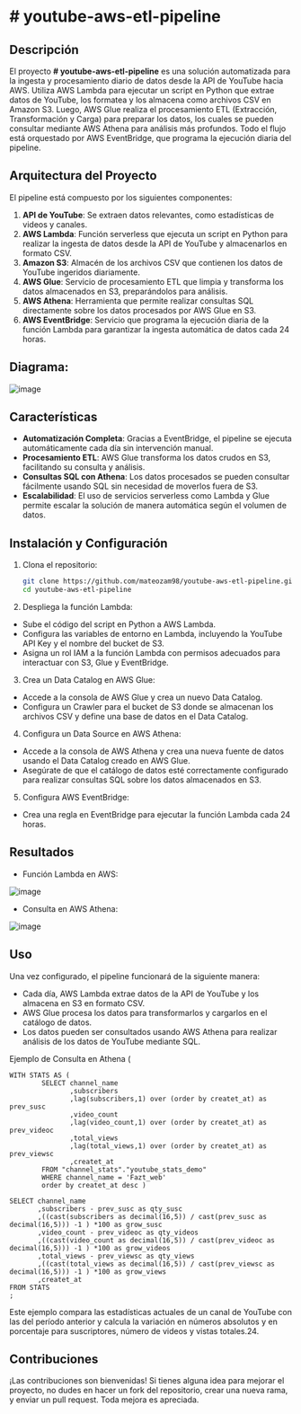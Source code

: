 # # youtube-aws-etl-pipeline

## Descripción

El proyecto **# youtube-aws-etl-pipeline** es una solución automatizada para la ingesta y procesamiento diario de datos desde la API de YouTube hacia AWS. Utiliza AWS Lambda para ejecutar un script en Python que extrae datos de YouTube, los formatea y los almacena como archivos CSV en Amazon S3. Luego, AWS Glue realiza el procesamiento ETL (Extracción, Transformación y Carga) para preparar los datos, los cuales se pueden consultar mediante AWS Athena para análisis más profundos. Todo el flujo está orquestado por AWS EventBridge, que programa la ejecución diaria del pipeline.

## Arquitectura del Proyecto

El pipeline está compuesto por los siguientes componentes:

1. **API de YouTube**: Se extraen datos relevantes, como estadísticas de videos y canales.
2. **AWS Lambda**: Función serverless que ejecuta un script en Python para realizar la ingesta de datos desde la API de YouTube y almacenarlos en formato CSV.
3. **Amazon S3**: Almacén de los archivos CSV que contienen los datos de YouTube ingeridos diariamente.
4. **AWS Glue**: Servicio de procesamiento ETL que limpia y transforma los datos almacenados en S3, preparándolos para análisis.
5. **AWS Athena**: Herramienta que permite realizar consultas SQL directamente sobre los datos procesados por AWS Glue en S3.
6. **AWS EventBridge**: Servicio que programa la ejecución diaria de la función Lambda para garantizar la ingesta automática de datos cada 24 horas.

## Diagrama:

![image](https://github.com/user-attachments/assets/9703703e-beec-47ae-8004-bf9e69cfc5b1)

## Características

- **Automatización Completa**: Gracias a EventBridge, el pipeline se ejecuta automáticamente cada día sin intervención manual.
- **Procesamiento ETL**: AWS Glue transforma los datos crudos en S3, facilitando su consulta y análisis.
- **Consultas SQL con Athena**: Los datos procesados se pueden consultar fácilmente usando SQL sin necesidad de moverlos fuera de S3.
- **Escalabilidad**: El uso de servicios serverless como Lambda y Glue permite escalar la solución de manera automática según el volumen de datos.

## Instalación y Configuración

1. Clona el repositorio:
   ```bash
   git clone https://github.com/mateozam98/youtube-aws-etl-pipeline.git
   cd youtube-aws-etl-pipeline
2. Despliega la función Lambda:

- Sube el código del script en Python a AWS Lambda.
- Configura las variables de entorno en Lambda, incluyendo la YouTube API Key y el nombre del bucket de S3.
- Asigna un rol IAM a la función Lambda con permisos adecuados para interactuar con S3, Glue y EventBridge.
  
3. Crea un Data Catalog en AWS Glue:

- Accede a la consola de AWS Glue y crea un nuevo Data Catalog.
- Configura un Crawler para el bucket de S3 donde se almacenan los archivos CSV y define una base de datos en el Data Catalog.

4. Configura un Data Source en AWS Athena:

- Accede a la consola de AWS Athena y crea una nueva fuente de datos usando el Data Catalog creado en AWS Glue.
- Asegúrate de que el catálogo de datos esté correctamente configurado para realizar consultas SQL sobre los datos almacenados en S3.
  
5. Configura AWS EventBridge:
  
- Crea una regla en EventBridge para ejecutar la función Lambda cada 24 horas.

## Resultados

- Función Lambda en AWS:
  
![image](https://github.com/user-attachments/assets/85fa3559-ee39-4be5-bb1c-b8f166d19846)

- Consulta en AWS Athena:

![image](https://github.com/user-attachments/assets/7dbd5b4a-bc12-40a6-a2d5-e00275b6256a)

 
## Uso

Una vez configurado, el pipeline funcionará de la siguiente manera:

- Cada día, AWS Lambda extrae datos de la API de YouTube y los almacena en S3 en formato CSV.
- AWS Glue procesa los datos para transformarlos y cargarlos en el catálogo de datos.
- Los datos pueden ser consultados usando AWS Athena para realizar análisis de los datos de YouTube mediante SQL.

Ejemplo de Consulta en Athena
(

    WITH STATS AS (
            SELECT channel_name
                   ,subscribers
                   ,lag(subscribers,1) over (order by createt_at) as prev_susc
                   ,video_count
                   ,lag(video_count,1) over (order by createt_at) as prev_videoc
                   ,total_views
                   ,lag(total_views,1) over (order by createt_at) as prev_viewsc
                   ,createt_at
            FROM "channel_stats"."youtube_stats_demo" 
            WHERE channel_name = 'Fazt_web'
            order by createt_at desc )
            
    SELECT channel_name
           ,subscribers - prev_susc as qty_susc
           ,((cast(subscribers as decimal(16,5)) / cast(prev_susc as decimal(16,5))) -1 ) *100 as grow_susc
           ,video_count - prev_videoc as qty_videos
           ,((cast(video_count as decimal(16,5)) / cast(prev_videoc as decimal(16,5))) -1 ) *100 as grow_videos
           ,total_views - prev_viewsc as qty_views
           ,((cast(total_views as decimal(16,5)) / cast(prev_viewsc as decimal(16,5))) -1 ) *100 as grow_views
           ,createt_at
    FROM STATS
    ;
Este ejemplo compara las estadísticas actuales de un canal de YouTube con las del período anterior y calcula la variación en números absolutos y en porcentaje para suscriptores, número de videos y vistas totales.24.

## Contribuciones
¡Las contribuciones son bienvenidas! Si tienes alguna idea para mejorar el proyecto, no dudes en hacer un fork del repositorio, crear una nueva rama, y enviar un pull request. Toda mejora es apreciada.

